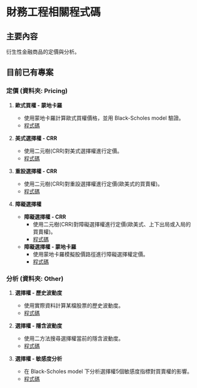 # 財務工程相關程式碼

## 主要內容

衍生性金融商品的定價與分析。

## 目前已有專案

### 定價 (資料夾: Pricing)

1. **歐式買權 - 蒙地卡羅**
   - 使用蒙地卡羅計算歐式買權價格，並用 Black-Scholes model 驗證。
   - [程式碼](https://github.com/RPing16/Financial-Engineering/blob/main/%E9%81%B8%E6%93%87%E6%AC%8A/Pricing/%E6%AD%90%E5%BC%8F%E8%B2%B7%E6%AC%8A%20-%20%E8%92%99%E5%9C%B0%E5%8D%A1%E7%BE%85.ipynb)

2. **美式選擇權 - CRR**
   - 使用二元樹(CRR)對美式選擇權進行定價。
   - [程式碼](Link_to_your_code)

3. **重設選擇權 - CRR**
   - 使用二元樹(CRR)對重設選擇權進行定價(歐美式的買賣權)。
   - [程式碼](Link_to_your_code)

4. **障礙選擇權**
   - **障礙選擇權 - CRR**
     - 使用二元樹(CRR)對障礙選擇權進行定價(歐美式、上下出局或入局的買賣權)。
     - [程式碼](Link_to_your_code)
   - **障礙選擇權 - 蒙地卡羅**
     - 使用蒙地卡羅模擬股價路徑進行障礙選擇權定價。
     - [程式碼](Link_to_your_code)

### 分析 (資料夾: Other)

1. **選擇權 - 歷史波動度**
   - 使用實際資料計算某檔股票的歷史波動度。
   - [程式碼](Link_to_your_code)

2. **選擇權 - 隱含波動度**
   - 使用二方法搜尋選擇權當前的隱含波動度。
   - [程式碼](Link_to_your_code)

3. **選擇權 - 敏感度分析**
   - 在 Black-Scholes model 下分析選擇權5個敏感度指標對買賣權的影響。
   - [程式碼](Link_to_your_code)
